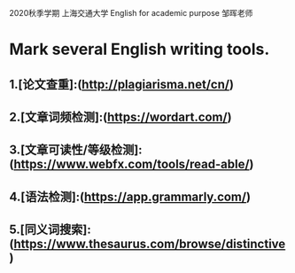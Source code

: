 2020秋季学期 上海交通大学 English for academic purpose 邹晖老师

# Mark several English writing tools.


## 1.[论文查重]:(http://plagiarisma.net/cn/)

## 2.[文章词频检测]:(https://wordart.com/)

## 3.[文章可读性/等级检测]:(https://www.webfx.com/tools/read-able/)

## 4.[语法检测]:(https://app.grammarly.com/)

## 5.[同义词搜索]:(https://www.thesaurus.com/browse/distinctive)
